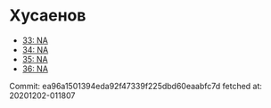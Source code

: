 # Хусаенов
- [33: NA](33.md)
- [34: NA](34.md)
- [35: NA](35.md)
- [36: NA](36.md)

Commit: ea96a1501394eda92f47339f225dbd60eaabfc7d
 fetched at: 20201202-011807
